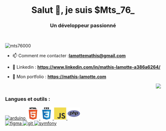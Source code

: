 
<h1 align="center">Salut 👋, je suis $Mts_76_</h1>
<h3 align="center">Un développeur passionné </h3>
<br>
<p align="left" >  <img src="https://komarev.com/ghpvc/?username=mts76000&label=Profile%20views&color=27333a&style=flat" alt="mts76000" /> </p>


- 📫 Comment me contacter :**lamottemathis@gmail.com**
  
- 🔗 Linkedin : **https://www.linkedin.com/in/mathis-lamotte-a386a6264/**

- 📁  Mon portfolio : **https://mathis-lamotte.com**

<p align="center">
    <img align="right" src="https://media.giphy.com/media/z5iCvo1oCbqt7ukMQs/giphy.gif">    
</p>

<br>
<h3 align="left">Langues et outils :</h3>
<p align="left"> <a href="https://www.arduino.cc/" target="_blank" rel="noreferrer"> <img src="https://cdn.worldvectorlogo.com/logos/arduino-1.svg" alt="arduino" width="40" height="40"/> </a> <a href="https://www.w3.org/html/" target="_blank" rel="noreferrer"> <img src="https://raw.githubusercontent.com/devicons/devicon/master/icons/html5/html5-original-wordmark.svg" alt="html5" width="40" height="40"/> </a> <a href="https://www.w3schools.com/css/" target="_blank" rel="noreferrer"> <img src="https://raw.githubusercontent.com/devicons/devicon/master/icons/css3/css3-original-wordmark.svg" alt="css3" width="40" height="40"/> </a> 
    <a href="https://developer.mozilla.org/en-US/docs/Web/JavaScript" target="_blank" rel="noreferrer"> <img src="https://raw.githubusercontent.com/devicons/devicon/master/icons/javascript/javascript-original.svg" alt="javascript" width="40" height="40"/> </a> <a href="https://www.php.net" target="_blank" rel="noreferrer"> <img src="https://raw.githubusercontent.com/devicons/devicon/master/icons/php/php-original.svg" alt="php" width="40" height="40"/> </a>
    <br> <a href="https://www.figma.com/" target="_blank" rel="noreferrer"> <img src="https://www.vectorlogo.zone/logos/figma/figma-icon.svg" alt="figma" width="40" height="40"/> </a> <a href="https://git-scm.com/" target="_blank" rel="noreferrer"> <img src="https://www.vectorlogo.zone/logos/git-scm/git-scm-icon.svg" alt="git" width="40" height="40"/> </a> <a href="https://symfony.com" target="_blank" rel="noreferrer"> <img src="https://symfony.com/logos/symfony_black_03.svg" alt="symfony" width="40" height="40"/> </a> </p>

